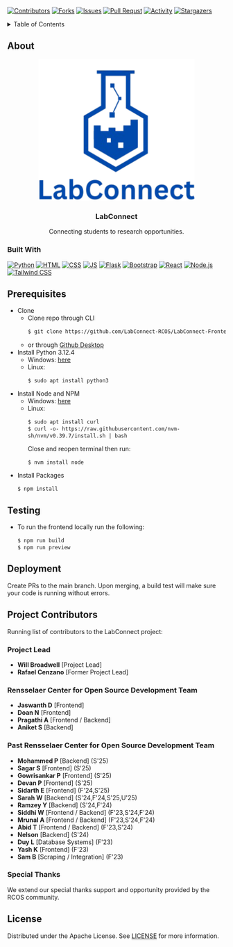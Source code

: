 <!-- PROJECT SHIELDS -->

[![Contributors][contributors-shield]][contributors-url]
[![Forks][forks-shield]][forks-url]
[![Issues][issues-shield]][issues-url]
[![Pull Requst][pr-shield]][pr-url]
[![Activity][activity-shield]][activity-url]
[![Stargazers][stars-shield]][stars-url]


<!-- TABLE OF CONTENTS -->
<details>
    <summary> Table of Contents </summary>
    <ol>
        <li>
            <a href="#about"> About the project</a>
            <ul>
                <li><a href="#built-with">Built With</a>
            </ul>
        </li>
        <li>
            <a href="#prerequisites"> Prerequisites</a>
        </li>
        <li>
            <a href="#installation"> Installation</a>
        </li>
    </ol>
</details>


<!-- ABOUT THE PROJECT -->
## About
<div align="center">
    <a href="https://github.com/LabConnect-RCOS/LabConnect-Frontend">
<!-- <img src="https://github.com/RafaelCenzano/LabConnect/blob/main/bargeLogo.png" alt="Barge Logo" width="360" height="216"> -->
</a>
<img src="src/images/LabConnect_Logo-removebg-preview.png" alt="LabConnect Logo" width="360">
<h3 align="center">LabConnect</h3>

<p>Connecting students to research opportunities.</p>
</div>


### Built With

[![Python][Python]][Python-url]
[![HTML][HTML]][HTML-url]
[![CSS][CSS]][CSS-url]
[![JS][JS]][JS-url]
[![Flask][Flask]][Flask-url]
[![Bootstrap][Bootstrap]][Bootstrap-url]
[![React][React]][React-url]
[![Node.js][Node.js]][Node.js-url]
[![Tailwind CSS][TailwindCSS]][TailwindCSS-url]


<!-- Getting Started -->
## Prerequisites
 * Clone
    * Clone repo through CLI
        ```bash
        $ git clone https://github.com/LabConnect-RCOS/LabConnect-Frontend.git
        ```
    * or through [Github Desktop](https://desktop.github.com/)
 * Install Python 3.12.4 
    * Windows: [here](https://www.python.org/downloads/release/python-3124/)
    * Linux:
        ```
        $ sudo apt install python3
        ```
 * Install Node and NPM
    * Windows: [here](https://nodejs.org/dist/v22.20.0/node-v22.20.0-x64.msi) 
    * Linux:
        ```
        $ sudo apt install curl
        $ curl -o- https://raw.githubusercontent.com/nvm-sh/nvm/v0.39.7/install.sh | bash
        ```
        Close and reopen terminal then run:
        ```
        $ nvm install node
        ```
 * Install Packages 
    ```
    $ npm install
    ```

## Testing
 * To run the frontend locally run the following:
    ```
    $ npm run build
    $ npm run preview
    ```

## Deployment
Create PRs to the main branch. Upon merging, a build test will make sure your code is running without errors.

## Project Contributors

Running list of contributors to the LabConnect project:

### Project Lead

- **Will Broadwell** [Project Lead]
- **Rafael Cenzano** [Former Project Lead]

### Rensselaer Center for Open Source Development Team

- **Jaswanth D** [Frontend]
- **Doan N** [Frontend]
- **Pragathi A** [Frontend / Backend]
- **Aniket S** [Backend]

### Past Rensselaer Center for Open Source Development Team

- **Mohammed P** [Backend] (S'25)
- **Sagar S** [Frontend] (S'25)
- **Gowrisankar P** [Frontend] (S'25)
- **Devan P** [Frontend] (S'25)
- **Sidarth E** [Frontend] (F'24,S'25)
- **Sarah W** [Backend] (S'24,F'24,S'25,U'25)
- **Ramzey Y** [Backend] (S'24,F'24)
- **Siddhi W** [Frontend / Backend] (F'23,S'24,F'24)
- **Mrunal A** [Frontend / Backend] (F'23,S'24,F'24)
- **Abid T** [Frontend / Backend] (F'23,S'24)
- **Nelson** [Backend] (S'24)
- **Duy L** [Database Systems] (F'23)
- **Yash K** [Frontend] (F'23)
- **Sam B** [Scraping / Integration] (F'23)


### Special Thanks

We extend our special thanks support and opportunity provided by the RCOS community.

## License

Distributed under the Apache License. See [LICENSE](https://github.com/RafaelCenzano/LabConnect/blob/main/LICENSE) for more information.

<!-- https://home.aveek.io/GitHub-Profile-Badges/ -->

<!-- LINKS & IMAGES -->
[contributors-shield]: https://img.shields.io/github/contributors/LabConnect-RCOS/LabConnect-Frontend.svg?style=for-the-badge
[contributors-url]: https://github.com/LabConnect-RCOS/LabConnect-Frontend/graphs/contributors
[forks-shield]: https://img.shields.io/github/forks/LabConnect-RCOS/LabConnect-Frontend.svg?style=for-the-badge
[forks-url]: https://github.com/LabConnect-RCOS/LabConnect-Frontend/network/members
[stars-shield]: https://img.shields.io/github/stars/LabConnect-RCOS/LabConnect-Frontend.svg?style=for-the-badge
[stars-url]: https://github.com/LabConnect-RCOS/LabConnect-Frontend/stargazers
[issues-shield]: https://img.shields.io/github/issues/LabConnect-RCOS/LabConnect-Frontend.svg?style=for-the-badge
[issues-url]: https://github.com/LabConnect-RCOS/LabConnect-Frontend/issues
[pr-shield]: https://img.shields.io/github/issues-pr/LabConnect-RCOS/LabConnect-Frontend.svg?style=for-the-badge
[pr-url]: https://github.com/LabConnect-RCOS/LabConnect-Frontend/pulls

[activity-shield]: https://img.shields.io/github/last-commit/LabConnect-RCOS/LabConnect-Frontend?style=for-the-badge
[activity-url]: https://github.com/LabConnect-RCOS/LabConnect-Frontend/activity

[Python]: https://img.shields.io/badge/Python-3776AB.svg?style=for-the-badge&logo=Python&logoColor=white
[Python-url]: https://www.python.org/
[HTML]: https://img.shields.io/badge/HTML5-E34F26?style=for-the-badge&logo=html5&logoColor=white
[HTML-url]: https://html.spec.whatwg.org/multipage/
[CSS]: https://img.shields.io/badge/CSS3-1572B6?style=for-the-badge&logo=css3&logoColor=white
[CSS-url]: https://www.w3.org/Style/CSS/Overview.en.html
[JS]: https://img.shields.io/badge/JavaScript-F7DF1E?style=for-the-badge&logo=javascript&logoColor=black
[JS-url]: https://www.javascript.com/
[Flask]: https://img.shields.io/badge/Flask-000000?style=for-the-badge&logo=flask&logoColor=white
[Flask-url]: https://flask.palletsprojects.com/en/3.0.x/
[Bootstrap]: https://img.shields.io/badge/Bootstrap-563D7C?style=for-the-badge&logo=bootstrap&logoColor=white
[Bootstrap-url]: https://getbootstrap.com/
[React]: https://img.shields.io/badge/React-61DAFB?style=for-the-badge&logo=react&logoColor=black
[React-url]: https://reactjs.org/
[Node.js]: https://img.shields.io/badge/Node.js-43853D?style=for-the-badge&logo=node.js&logoColor=white
[Node.js-url]: https://nodejs.org/
[TailwindCSS]: https://img.shields.io/badge/Tailwind_CSS-38B2AC?style=for-the-badge&logo=tailwind-css&logoColor=white
[TailwindCSS-url]: https://tailwindcss.com/
